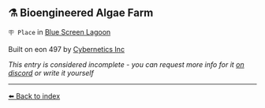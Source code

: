 ## ⚗️ Bioengineered Algae Farm

`🪧 Place` in [Blue Screen Lagoon](/blue_screen_lagoon.md)

Built on eon 497 by [Cybernetics Inc](/cybernetics_inc.md)

_This entry is considered incomplete - you can request more info for it [on discord](<https://discord.com/channels/562910943848169472/1173922660489633802>) or write it yourself_


----------
[⬅️ Back to index](/index.md#4450_s)